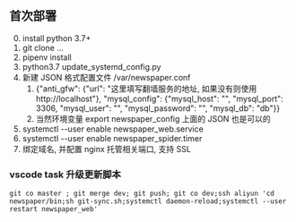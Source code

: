 
## 首次部署
0. install python 3.7+
1. git clone ...
2. pipenv install
3. python3.7 update_systemd_config.py
4. 新建 JSON 格式配置文件 /var/newspaper.conf
   1. {"anti_gfw": {"url": "这里填写翻墙服务的地址, 如果没有则使用 http://localhost"}, "mysql_config": {"mysql_host": "", "mysql_port": 3306, "mysql_user": "", "mysql_password": "", "mysql_db": "db"}}
   2. 当然环境变量 export newspaper_config 上面的 JSON 也是可以的
5. systemctl --user enable newspaper_web.service
6. systemctl --user enable newspaper_spider.timer
7. 绑定域名, 并配置 nginx 托管相关端口, 支持 SSL




### vscode task 升级更新脚本
```git co master ; git merge dev; git push; git co dev;ssh aliyun 'cd newspaper/bin;sh git-sync.sh;systemctl daemon-reload;systemctl --user restart newspaper_web'```
